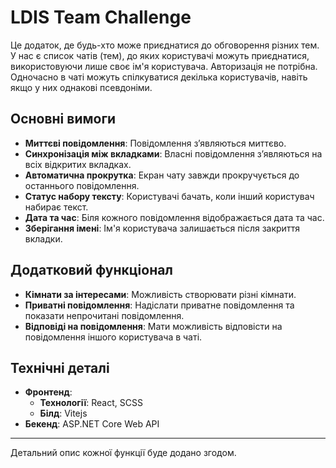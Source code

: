 # LDIS Team Challenge

Це додаток, де будь-хто може приєднатися до обговорення різних тем. У нас є список чатів (тем), до яких користувачі можуть приєднатися, використовуючи лише своє ім'я користувача. Авторизація не потрібна. Одночасно в чаті можуть спілкуватися декілька користувачів, навіть якщо у них однакові псевдоніми.

## Основні вимоги

- **Миттєві повідомлення**: Повідомлення з’являються миттєво.
- **Синхронізація між вкладками**: Власні повідомлення з’являються на всіх відкритих вкладках.
- **Автоматична прокрутка**: Екран чату завжди прокручується до останнього повідомлення.
- **Статус набору тексту**: Користувачі бачать, коли інший користувач набирає текст.
- **Дата та час**: Біля кожного повідомлення відображається дата та час.
- **Зберігання імені**: Ім'я користувача залишається після закриття вкладки.

## Додатковий функціонал

- **Кімнати за інтересами**: Можливість створювати різні кімнати.
- **Приватні повідомлення**: Надіслати приватне повідомлення та показати непрочитані повідомлення.
- **Відповіді на повідомлення**: Мати можливість відповісти на повідомлення іншого користувача в чаті.

## Технічні деталі

- **Фронтенд**:
  - **Технології**: React, SCSS
  - **Білд**: Vitejs
- **Бекенд**: ASP.NET Core Web API

---

Детальний опис кожної функції буде додано згодом.

